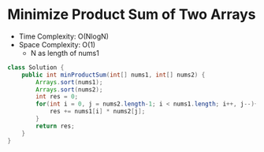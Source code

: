 # Minimize Product Sum of Two Arrays

- Time Complexity: O(NlogN)
- Space Complexity: O(1)
  - N as length of nums1

```java
class Solution {
    public int minProductSum(int[] nums1, int[] nums2) {
        Arrays.sort(nums1);
        Arrays.sort(nums2);
        int res = 0;
        for(int i = 0, j = nums2.length-1; i < nums1.length; i++, j--){
            res += nums1[i] * nums2[j];
        }
        return res;
    }
}
```
